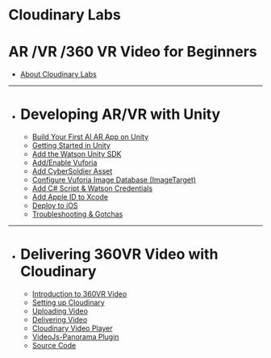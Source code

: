 # Cloudinary Labs

# AR /VR /360 VR Video for Beginners

* [About Cloudinary Labs](README.md)

----

* # Developing AR/VR with Unity

    * [Build Your First AI AR App on Unity](build-your-first-ai-ar-app-on-unity.md)
    *  [Getting Started in Unity](setting-up-unity.md)
    * [Add the Watson Unity SDK](add-the-watson-unity-sdk.md)
    * [Add/Enable Vuforia](addenable-vuforia.md)
    * [Add CyberSoldier Asset](add-cybersoldier-asset.md)
    * [Configure Vuforia Image Database \(ImageTarget\)](configure-vuforia-image-database-imagetarget.md)
    * [Add C\# Script & Watson Credentials](add-c-script-and-watson-credentials.md)
    * [Add Apple ID to Xcode](add-apple-id-to-xcode.md)
    * [Deploy to iOS](deploy-to-ios.md)
    * [Troubleshooting & Gotchas](troubleshooting-and-gotchas.md)

----    

* # Delivering 360VR Video with Cloudinary

    * [Introduction to 360VR Video](/360-video-intro.md)
    * [Setting up Cloudinary](setting-up-cloudinary.md)
    * [Uploading Video](uploading-video.md)
    * [Delivering Video](delivering-video.md)
    * [Cloudinary Video Player](/cloudinary-video-player.md)
    * [VideoJs-Panorama Plugin](/videojs-panorama-plugin.md)
    * [Source Code](source-code.md)

